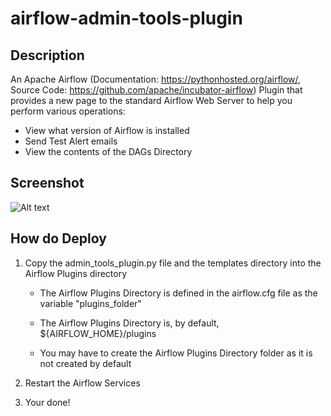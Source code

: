 # airflow-admin-tools-plugin

## Description

An Apache Airflow (Documentation: https://pythonhosted.org/airflow/, Source Code: https://github.com/apache/incubator-airflow) Plugin that provides a new page to the standard Airflow Web Server to help you perform various operations:

* View what version of Airflow is installed
* Send Test Alert emails
* View the contents of the DAGs Directory

## Screenshot

![Alt text](https://github.com/rssanders3/airflow-admin-tools-plugin/blob/master/README_images/screenshot.png?raw=true "Admin Tools Plugin Screenshot")

## How do Deploy
 
1. Copy the admin_tools_plugin.py file and the templates directory into the Airflow Plugins directory

    * The Airflow Plugins Directory is defined in the airflow.cfg file as the variable "plugins_folder"
    
    * The Airflow Plugins Directory is, by default, ${AIRFLOW_HOME}/plugins
    
    * You may have to create the Airflow Plugins Directory folder as it is not created by default
 
2. Restart the Airflow Services

3. Your done!
